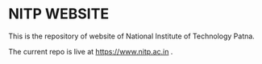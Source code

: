 # NITP WEBSITE

This is the repository of website of National Institute of Technology Patna.

The current repo is live at https://www.nitp.ac.in .
